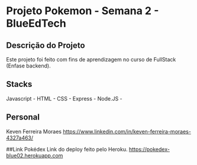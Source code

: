 # Projeto Pokemon - Semana 2 - BlueEdTech

## Descrição do Projeto
Este projeto foi feito com fins de aprendizagem no curso de FullStack (Enfase backend).

## Stacks
Javascript - 
HTML - 
CSS - 
Express - 
Node.JS - 

## Personal
Keven Ferreira Moraes
<a>https://www.linkedin.com/in/keven-ferreira-moraes-4327a463/</a>

##Link Pokédex
Link do deploy feito pelo Heroku.
https://pokedex-blue02.herokuapp.com
